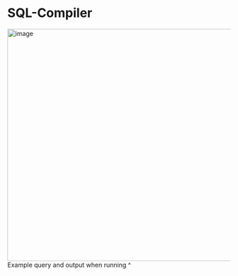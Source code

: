 # SQL-Compiler
<img width="525" alt="image" src="https://github.com/khrenf/SQL-Compiler/assets/142112480/7cda37ed-9738-4dd4-9ada-9a826501a7fb">
Example query and output when running ^
